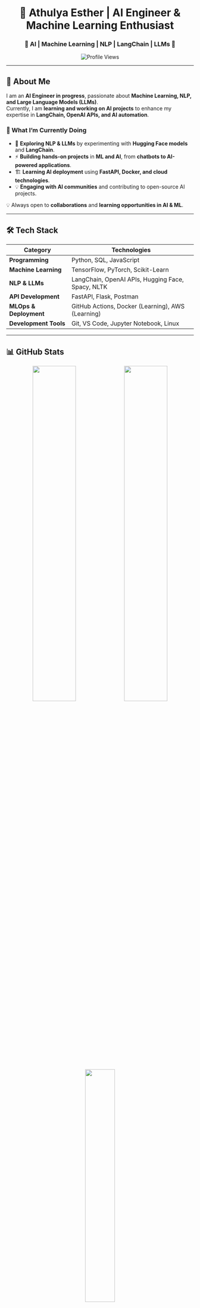 <!-- Title -->
<h1 align="center">🚀 Athulya Esther | AI Engineer & Machine Learning Enthusiast</h1>

<h3 align="center">🔹 AI | Machine Learning | NLP | LangChain | LLMs 🔹</h3>

<p align="center">
  <img src="https://komarev.com/ghpvc/?username=athulyaesther777&label=Profile%20Views&color=blue&style=flat" alt="Profile Views">
</p>

---

## 📌 About Me  

I am an **AI Engineer in progress**, passionate about **Machine Learning, NLP, and Large Language Models (LLMs)**.  
Currently, I am **learning and working on AI projects** to enhance my expertise in **LangChain, OpenAI APIs, and AI automation**.  

### **🚀 What I’m Currently Doing**
- 📖 **Exploring NLP & LLMs** by experimenting with **Hugging Face models** and **LangChain**.  
- ⚡ **Building hands-on projects** in **ML and AI**, from **chatbots to AI-powered applications**.  
- 🏗️ **Learning AI deployment** using **FastAPI, Docker, and cloud technologies**.  
- 💡 **Engaging with AI communities** and contributing to open-source AI projects.  

💡 Always open to **collaborations** and **learning opportunities in AI & ML**.

---

## 🛠️ Tech Stack  

| **Category**         | **Technologies**                                       |
|----------------------|------------------------------------------------------|
| **Programming**      | Python, SQL, JavaScript                              |
| **Machine Learning** | TensorFlow, PyTorch, Scikit-Learn                     |
| **NLP & LLMs**      | LangChain, OpenAI APIs, Hugging Face, Spacy, NLTK      |
| **API Development**  | FastAPI, Flask, Postman                               |
| **MLOps & Deployment** | GitHub Actions, Docker (Learning), AWS (Learning)  |
| **Development Tools** | Git, VS Code, Jupyter Notebook, Linux               |

---

## 📊 GitHub Stats  

<p align="center">
  <img src="https://github-readme-stats-sigma-five.vercel.app/api?username=athulyaesther777&show_icons=true&theme=tokyonight&hide_border=true" width="48%">
  <img src="https://github-readme-streak-stats.herokuapp.com/?user=athulyaesther777&theme=tokyonight&hide_border=true" width="48%">
</p>

<p align="center">
  <img src="https://github-readme-stats-sigma-five.vercel.app/api/top-langs/?username=athulyaesther777&layout=compact&theme=tokyonight&hide_border=true" width="40%">
</p>

---

## 📂 AI & ML Projects  

🚀 **[Simple AI Chatbot](https://github.com/athulyaesther777/ai-chatbot-langchain)**   
🔹 Experimenting with **LangChain & OpenAI APIs** to build a simple AI-powered chatbot.  

🚀 **[NLP Text Processing Toolkit](https://github.com/athulyaesther777/nlp-text-processing)** 
🔹 Creating a toolkit to perform **text analysis, sentiment detection, and summarization**.  

🚀 **[AI-Powered Resume Screener](https://github.com/athulyaesther777/ai-resume-screener)** *(Upcoming Project)*  
🔹 Using **ML and NLP** to automate the resume screening process for recruiters.  

🔗 More projects coming soon!  

---

## 📫 Connect with Me  

🔗 **LinkedIn:** [linkedin.com/in/athulyaesther777](https://www.linkedin.com/in/athulyaesther777/)  
🐦 **Twitter:** [twitter.com/athulyaesther777](https://twitter.com/athulyaesther777)  
📺 **YouTube:** [youtube.com/@pyaihub](https://youtube.com/@pyaihub)  
📧 **Email:** athulyaestherlucky75@gmail.com

---

## 🌟 AI Quote of the Day  
_"The best way to predict the future is to create it." — Peter Drucker_
